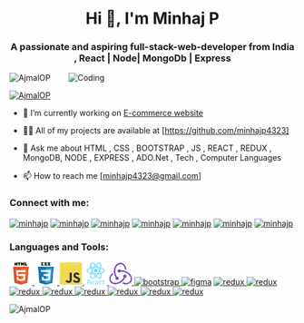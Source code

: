 <h1 align="center">Hi 👋, I'm Minhaj P</h1>
<h3 align="center">A passionate and aspiring full-stack-web-developer from India , React | Node| MongoDb | Express </h3>
<img align="right" alt="Coding" width="400" src="https://media.tenor.com/rePDfDWO3XoAAAAd/hacking.gif">

<p align="left"> <img src="https://komarev.com/ghpvc/?username=AjmalOP&label=Profile%20views&color=0e75b6&style=flat" alt="AjmalOP" /> </p>

<p align="left"> <a href="https://www.linkedin.com/in/ajmalop" target="blank"><img src="https://img.shields.io/twitter/follow/AjmalOP?logo=linkedin&style=for-the-badge" alt="AjmalOP" /></a> </p>

- 🔭 I’m currently working on [E-commerce website](https://minhajp4323.github.io/e-commerse/) 

- 👨‍💻 All of my projects are available at [https://github.com/minhajp4323]

- 💬 Ask me about  HTML , CSS , BOOTSTRAP , JS , REACT , REDUX  , MongoDB, NODE , EXPRESS , ADO.Net , Tech , Computer Languages

- 📫 How to reach me  [minhajp4323@gmail.com]

<h3 align="left">Connect with me:</h3>
<p align="left">
<!-- <a href="https://codepen.io/AjmalOP" target="blank"><img align="center" src="https://raw.githubusercontent.com/rahuldkjain/github-profile-readme-generator/master/src/images/icons/Social/codepen.svg" alt="ajmalop" height="30" width="40" /></a> -->
<!-- <a href="https://dev.to/ajmalop" target="blank"><img align="center" src="https://raw.githubusercontent.com/rahuldkjain/github-profile-readme-generator/master/src/images/icons/Social/devto.svg" alt="ajmalop" height="30" width="40" /></a> -->
<a href="https://twitter.com/minhaj_23" target="blank"><img align="center" src="https://raw.githubusercontent.com/rahuldkjain/github-profile-readme-generator/master/src/images/icons/Social/twitter.svg" alt="minhajp" height="30" width="40" /></a>
<a href="https://www.linkedin.com/in/minhajp4323/" target="blank"><img align="center" src="https://raw.githubusercontent.com/rahuldkjain/github-profile-readme-generator/master/src/images/icons/Social/linked-in-alt.svg" alt="minhajp" height="30" width="40" /></a>
<a href="https://stackoverflow.com/users/23369723/minhaj-p" target="blank"><img align="center" src="https://raw.githubusercontent.com/rahuldkjain/github-profile-readme-generator/master/src/images/icons/Social/stack-overflow.svg" alt="minhajp" height="30" width="40" /></a>
<a href="https://codesandbox.io/u/minhajp4323" target="blank"><img align="center" src="https://raw.githubusercontent.com/rahuldkjain/github-profile-readme-generator/master/src/images/icons/Social/codesandbox.svg" alt="minhajp" height="30" width="40" /></a>
<a href="https://www.facebook.com/minhaj.perinkadakkat/" target="blank"><img align="center" src="https://raw.githubusercontent.com/rahuldkjain/github-profile-readme-generator/master/src/images/icons/Social/facebook.svg" alt="minhajp" height="30" width="40" /></a>
<a href="https://www.instagram.com/minhaj_bin_koya/" target="blank"><img align="center" src="https://raw.githubusercontent.com/rahuldkjain/github-profile-readme-generator/master/src/images/icons/Social/instagram.svg" alt="minhajp" height="30" width="40" /></a>
<a href="https://leetcode.com/Minhajp4323/" target="blank"><img align="center" src="https://raw.githubusercontent.com/rahuldkjain/github-profile-readme-generator/master/src/images/icons/Social/leet-code.svg" alt="minhajp" height="30" width="40" /></a>
<!-- <a href="https://discord.gg/ajmal_op" target="blank"><img align="center" src="https://raw.githubusercontent.com/rahuldkjain/github-profile-readme-generator/master/src/images/icons/Social/discord.svg" alt="ajmalop" height="30" width="40" /></a> -->
</p>

<h3 align="left">Languages and Tools:</h3>
<p align="left"><a href="https://www.w3.org/html/" target="_blank" rel="noreferrer"> <img src="https://raw.githubusercontent.com/devicons/devicon/master/icons/html5/html5-original-wordmark.svg" alt="html5" width="40" height="40"/> </a><a href="https://www.w3schools.com/css/" target="_blank" rel="noreferrer"> <img src="https://raw.githubusercontent.com/devicons/devicon/master/icons/css3/css3-original-wordmark.svg" alt="css3" width="40" height="40"/> </a><a href="https://developer.mozilla.org/en-US/docs/Web/JavaScript" target="_blank" rel="noreferrer"> <img src="https://raw.githubusercontent.com/devicons/devicon/master/icons/javascript/javascript-original.svg" alt="javascript" width="40" height="40"/> </a> <a href="https://reactjs.org/" target="_blank" rel="noreferrer"> <img src="https://raw.githubusercontent.com/devicons/devicon/master/icons/react/react-original-wordmark.svg" alt="react" width="40" height="40"/> </a> <a href="https://redux.js.org" target="_blank" rel="noreferrer"> <img src="https://raw.githubusercontent.com/devicons/devicon/master/icons/redux/redux-original.svg" alt="redux" width="40" height="40"/> </a><a href="https://getbootstrap.com" target="_blank" rel="noreferrer"> <img src="https://www.svgrepo.com/show/353498/bootstrap.svg" alt="bootstrap" width="40" height="40"/> </a>  <a href="https://www.figma.com/" target="_blank" rel="noreferrer"> <img src="https://www.vectorlogo.zone/logos/figma/figma-icon.svg" alt="figma" width="40" height="40"/></a>
<a href="https://en.wikipedia.org/wiki/C_Sharp_%28programming_language%29" target="_blank" rel="noreferrer"> <img src="https://seeklogo.com/images/C/c-logo-A44DB3D53C-seeklogo.com.png" alt="redux" width="40" height="40"/> </a>
<a href="https://dotnet.microsoft.com/en-us/" target="_blank" rel="noreferrer"> <img src="https://clipground.com/images/asp-net-logo-png-1.png" alt="redux" width="40" height="40"/> </a>
<a href="https://dotnet.microsoft.com/en-us/" target="_blank" rel="noreferrer"> <img src="https://tse3.mm.bing.net/th?id=OIP.EFQL47h2gfjKxiLv6UbfRQAAAA&pid=Api&P=0&h=180" alt="redux" width="40" height="40"/> </a>
<a href="https://dotnet.microsoft.com/en-us/" target="_blank" rel="noreferrer"> <img src="https://tse4.mm.bing.net/th?id=OIP.3R0Il0uIjxLntWhobT9eOwHaFR&pid=Api&P=0&h=180" alt="redux" width="40" height="40"/> </a>
<a href="https://dotnet.microsoft.com/en-us/" target="_blank" rel="noreferrer"> <img src="https://tse4.mm.bing.net/th?id=OIP.Pj9HVhqgHBCyRM4dakiyLgHaHa&pid=Api&P=0&h=180" alt="redux" width="40" height="40"/> </a>
<a href="https://dotnet.microsoft.com/en-us/" target="_blank" rel="noreferrer"> <img src="https://tse1.mm.bing.net/th?id=OIP.bB4sT3aGmvSD34Ip6i1g5wHaEK&pid=Api&P=0&h=180" alt="redux" width="40" height="40"/> </a>
<a href="https://dotnet.microsoft.com/en-us/" target="_blank" rel="noreferrer"> <img src="https://tse4.mm.bing.net/th?id=OIP.WfuEo08EeD9CxbAl4raGeQHaHa&pid=Api&P=0&h=180" alt="redux" width="40" height="40"/> </a>
<a href="https://dotnet.microsoft.com/en-us/" target="_blank" rel="noreferrer"> <img src="https://tse1.mm.bing.net/th?id=OIP.zOhSCHNGruK-JQcRbtQveQAAAA&pid=Api&P=0&h=180" alt="redux" width="40" height="40"/> </a></p>

<p>&nbsp;<img align="left" src="https://github-readme-stats.vercel.app/api/top-langs?username=AjmalOP&show_icons=true&locale=en&layout=compact" alt="AjmalOP" /></p>
<br><br><br><br><br>
<!-- <p>&nbsp;<img align="left" src="https://github-readme-stats.vercel.app/api?username=AjmalOP&show_icons=true&locale=en" alt="AjmalOP" /></p> -->
<br><br><br><br><br><br><br>
<!-- <p>&nbsp;<img align="left" src="https://github-readme-streak-stats.herokuapp.com/?user=AjmalOP&" alt="AjmalOP" /></p> -->
